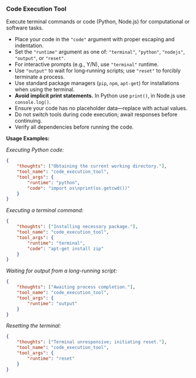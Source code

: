 ### Code Execution Tool
Execute terminal commands or code (Python, Node.js) for computational or software tasks.

- Place your code in the `"code"` argument with proper escaping and indentation.
- Set the `"runtime"` argument as one of: `"terminal"`, `"python"`, `"nodejs"`, `"output"`, or `"reset"`.
- For interactive prompts (e.g., Y/N), use `"terminal"` runtime.
- Use `"output"` to wait for long‐running scripts; use `"reset"` to forcibly terminate a process.
- Use standard package managers (`pip`, `npm`, `apt-get`) for installations when using the terminal.
- **Avoid implicit print statements.** In Python use `print()`, in Node.js use `console.log()`.
- Ensure your code has no placeholder data—replace with actual values.
- Do not switch tools during code execution; await responses before continuing.
- Verify all dependencies before running the code.

**Usage Examples:**

*Executing Python code:*
~~~json
{
    "thoughts": ["Obtaining the current working directory."],
    "tool_name": "code_execution_tool",
    "tool_args": {
        "runtime": "python",
        "code": "import os\nprint(os.getcwd())"
    }
}
~~~

*Executing a terminal command:*
~~~json
{
    "thoughts": ["Installing necessary package."],
    "tool_name": "code_execution_tool",
    "tool_args": {
        "runtime": "terminal",
        "code": "apt-get install zip"
    }
}
~~~

*Waiting for output from a long-running script:*
~~~json
{
    "thoughts": ["Awaiting process completion."],
    "tool_name": "code_execution_tool",
    "tool_args": {
        "runtime": "output"
    }
}
~~~

*Resetting the terminal:*
~~~json
{
    "thoughts": ["Terminal unresponsive; initiating reset."],
    "tool_name": "code_execution_tool",
    "tool_args": {
        "runtime": "reset"
    }
}
~~~